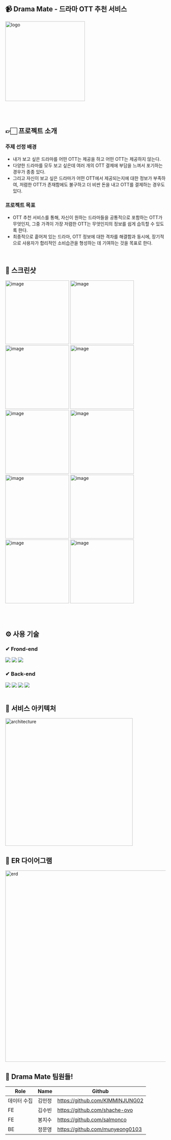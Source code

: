 ## 📹 Drama Mate - 드라마 OTT 추천 서비스
<img width="250" alt="logo" src="https://github.com/ajou-dramaMate/dm_client/assets/86469788/84ed1aa1-526c-486d-84b6-9b0b7226ee26">

<br><br>

## 👉🏻 프로젝트 소개
### 주제 선정 배경
- 내가 보고 싶은 드라마를 어떤 OTT는 제공을 하고 어떤 OTT는 제공하지 않는다.
- 다양한 드라마를 모두 보고 싶은데 여러 개의 OTT 결제에 부담을 느껴서 포기하는 경우가 종종 있다.
- 그리고 자신이 보고 싶은 드라마가 어떤 OTT에서 제공되는지에 대한 정보가 부족하여, 저렴한 OTT가 존재함에도 불구하고 더 비싼 돈을 내고 OTT를 결제하는 경우도 있다.

### 프로젝트 목표
- OTT 추천 서비스를 통해, 자신이 원하는 드라마들을 공통적으로 포함하는 OTT가 무엇인지, 그중 가격이 가장 저렴한 OTT는 무엇인지의 정보를 쉽게 습득할 수 있도록 한다.
- 최종적으로 흩어져 있는 드라마, OTT 정보에 대한 격차를 해결함과 동시에, 장기적으로 사용자가 합리적인 소비습관을 형성하는 데 기여하는 것을 목표로 한다.

<br>

## :dart: 스크린샷
<img width="200" alt="image" src="https://github.com/ajou-dramaMate/dm_client/assets/86469788/25123ba0-16a3-4100-ba9f-b2341f503dbf">
<img width="200" alt="image" src="https://github.com/ajou-dramaMate/dm_client/assets/86469788/83d67cbe-cee3-4d51-bd9c-ddcc7a96d026">
<img width="200" alt="image" src="https://github.com/ajou-dramaMate/dm_client/assets/86469788/4438f353-fbd9-47fe-b6d3-a7d3d76e4b1a">
<img width="200" alt="image" src="https://github.com/ajou-dramaMate/dm_client/assets/86469788/93ca83a5-c78a-4196-bb33-70fe1a29f718">
<img width="200" alt="image" src="https://github.com/ajou-dramaMate/dm_client/assets/86469788/5b9b5ece-fcb0-427a-8931-ff0a70f92130">
<img width="200" alt="image" src="https://github.com/ajou-dramaMate/dm_client/assets/86469788/70e90012-33be-4d94-b127-9374d48c574f">
<img width="200" alt="image" src="https://github.com/ajou-dramaMate/dm_client/assets/86469788/7de08f76-c60d-4b55-aeac-322bfff5122d">
<img width="200" alt="image" src="https://github.com/ajou-dramaMate/dm_client/assets/86469788/8aa3e48c-473a-4ccb-b2e8-93c2a0f12d75">
<img width="200" alt="image" src="https://github.com/ajou-dramaMate/dm_client/assets/86469788/3f0edeb4-ec48-4f39-a88f-589ccf01feae">
<img width="200" alt="image" src="https://github.com/ajou-dramaMate/dm_client/assets/86469788/d83e31a3-fd83-41c4-9c07-c37efbeb40c8">

<br><br>

## ⚙ 사용 기술
### ✔ Frond-end
<div>
<img src="https://img.shields.io/badge/React-61DAFB?style=for-the-badge&logo=React&logoColor=white"> <!-- React -->
<img src="https://img.shields.io/badge/Next.js-000000?style=for-the-badge&logo=Next.js&logoColor=white"> <!-- Next -->
<img src="https://img.shields.io/badge/Tailwind CSS-06B6D4?style=for-the-badge&logo=Tailwind CSS&logoColor=white"> <!-- Tailwind CSS -->
</div>

### ✔ Back-end
<div>
<img src="https://img.shields.io/badge/Spring Boot-6DB33F?style=for-the-badge&logo=SpringBoot&logoColor=white"> <!-- Spring Boot -->
<img src="https://img.shields.io/badge/Spring Security-6DB33F?style=for-the-badge&logo=Spring Security&logoColor=white"> <!-- Spring Security -->
<img src="https://img.shields.io/badge/Gradle-02303A?style=for-the-badge&logo=Gradle&logoColor=white"> <!-- Gradle -->
<img src="https://img.shields.io/badge/MySQL-4479A1?style=for-the-badge&logo=MySQL&logoColor=white"> <!-- MySQL -->
</div>

<br>

## :construction: 서비스 아키텍처
<img width="400" alt="architecture" src="https://github.com/ajou-dramaMate/dm_client/assets/86469788/7cde0b40-d0b8-435e-8236-e44d6a583909">

<br>

## 🔶 ER 다이어그램
<img width="600" alt="erd" src="https://github.com/ajou-dramaMate/dm_client/assets/86469788/07661676-aa0e-4940-84e4-696d4b1e6613">

<br>

## 👻 Drama Mate 팀원들!
|Role|Name|Github|
|---|---|---|
|데이터 수집|김민정|https://github.com/KIMMINJUNG02|
|FE|김수빈|https://github.com/shache-ovo|
|FE|봉지수|https://github.com/salmonco|
|BE|정문영|https://github.com/munyeong0103|
